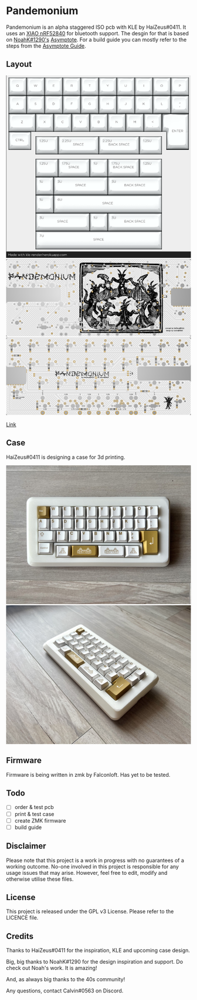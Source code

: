 # Pandemonium
 
Pandemonium is an alpha staggered ISO pcb with KLE by HaiZeus#0411. It uses an [XIAO nRF52840](https://www.seeedstudio.com/Seeed-XIAO-BLE-nRF52840-p-5201.html) for bluetooth support. The desgin for that is based on [NoahK#1290's](https://kiserdesigns.bigcartel.com/) [Asymptote](https://github.com/KiserDesigns/Asymptote). For a build guide you can mostly refer to the steps from the [Asymptote Guide](https://github.com/KiserDesigns/Asymptote#asymptote-build-guide).

## Layout

![](https://github.com/calvin-mcd/pandemonium/blob/main/Images/KLE.png)
![](https://github.com/calvin-mcd/pandemonium/blob/main/Images/top.png)
![](https://github.com/calvin-mcd/pandemonium/blob/main/Images/bottom.png)

[Link](http://www.keyboard-layout-editor.com/#/gists/b0a595a186fab9d96212efed305105f0)

## Case

HaiZeus#0411 is designing a case for 3d printing.
  
![](https://github.com/calvin-mcd/pandemonium/blob/main/Images/IMG_1803.jpg)
![](https://github.com/calvin-mcd/pandemonium/blob/main/Images/IMG_1804.jpg)

## Firmware

Firmware is being written in zmk by Falconloft. Has yet to be tested.

## Todo

- [ ] order & test pcb
- [ ] print & test case
- [ ] create ZMK firmware
- [ ] build guide

## Disclaimer

Please note that this project is a work in progress with no guarantees of a working outcome. No-one involved in this project is responsible for any usage issues that may arise. However, feel free to edit, modify and otherwise utilise these files.

## License

This project is released under the GPL v3 License. Please refer to the LICENCE file.

## Credits

Thanks to HaiZeus#0411 for the inspiration, KLE and upcoming case design.

Big, big thanks to NoahK#1290 for the design inspiration and support. Do check out Noah's work. It is amazing!

And, as always big thanks to the 40s community!

Any questions, contact Calvin\#0563 on Discord. 
